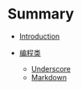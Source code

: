 # Summary

* [Introduction](README.md)

* [编程类](Programming/README.md)
  * [Underscore](Programming/UNDERSCORE.md)
  * [Markdown](Programming/MARKDOWN.md)

